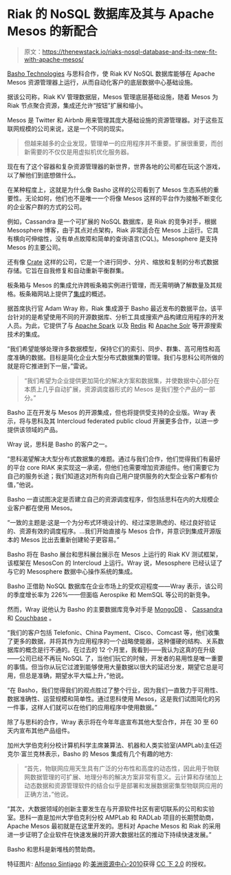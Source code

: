 # Riak 的 NoSQL 数据库及其与 Apache Mesos 的新配合

> 原文：<https://thenewstack.io/riaks-nosql-database-and-its-new-fit-with-apache-mesos/>

[Basho Technologies](http://basho.com/) 与思科合作，使 Riak KV NoSQL 数据库能够在 Apache Mesos 资源管理器上运行，从而自动化客户的底层数据中心基础设施。

据该公司称，Riak KV 管理数据层，Mesos 管理底层基础设施，随着 Mesos 为 Riak 节点聚合资源，集成还允许“按钮”扩展和缩小。

Mesos 是 Twitter 和 Airbnb 用来管理其庞大基础设施的资源管理器。对于这些互联网规模的公司来说，这是一个不同的现实。

> 但越来越多的企业发现，管理单一的应用程序并不重要。扩展很重要，而创新需要的不仅仅是用虚拟机优化服务器。

现在有了这个容器和复杂资源管理器的新世界，世界各地的公司都在玩这个游戏，以了解他们到底想做什么。

在某种程度上，这就是为什么像 Basho 这样的公司看到了 Mesos 生态系统的重要性。无论如何，他们也不是唯一一个将像 Mesos 这样的平台作为接触不断变化的企业客户群的方式的公司。

例如，Cassandra 是一个可扩展的 NoSQL 数据库，是 Riak 的竞争对手，根据 Mesosphere 博客，由于其点对点架构，Riak 非常适合在 Mesos 上运行。它具有横向可伸缩性，没有单点故障和简单的查询语言(CQL)。Mesosphere 是支持 Mesos 的主要公司。

还有像 [Crate](https://crate.io) 这样的公司，它是一个进行同步、分片、缩放和复制的分布式数据存储。它旨在自我修复和自动重新平衡群集。

板条箱与 Mesos 的集成允许跨板条箱实例进行管理，而无需明确了解数量及其规格。板条箱网站上提供了[集成](https://crate.io/overview/)的概述。

据首席执行官 Adam Wray 称，Riak 集成源于 Basho 最近发布的数据平台。该平台针对的是希望使用不同的开源数据库、分析工具或搜索产品构建应用程序的开发人员。为此，它提供了与 [Apache Spark](https://spark.apache.org/) 以及 [Redis](http://redis.io/) 和 [Apache Solr](http://lucene.apache.org/solr/) 等开源搜索技术的集成。

“我们希望能够处理许多数据模型，保持它们的索引、同步、群集、高可用性和高度准确的数据。目标是简化企业大型分布式数据集的管理。我们与思科公司所做的就是将它推进到下一层，”雷说。

> “我们希望为企业提供更加简化的解决方案和数据集，并使数据中心部分在本质上几乎自动扩展，资源调度器形式的 Mesos 是我们整个产品的一部分。”

Basho 正在开发与 Mesos 的开源集成，但也将提供受支持的企业版。Wray 表示，将与思科及其 Intercloud federated public cloud 开展更多合作，以进一步提供该领域的产品。

Wray 说，思科是 Basho 的客户之一。

“思科渴望解决大型分布式数据集的难题。通过与我们合作，他们觉得我们有最好的平台 core RIAK 来实现这一承诺，但他们也需要增加资源组件。他们需要它为自己的服务长途；我们知道这对所有向自己用户提供服务的大型企业客户都有价值，”他说。

Basho 一直试图决定是否建立自己的资源调度程序，但包括思科在内的大规模企业客户都在使用 Mesos。

“一致的主题是:这是一个为分布式环境设计的、经过深思熟虑的、经过良好验证的、资源有效的调度程序。…我们开始直接与 Mesos 合作，并意识到集成开源版本的 Mesos 比出去重新创建轮子更容易。”

Basho 将在 Basho 展台和思科展台展示在 Mesos 上运行的 Riak KV 测试框架，该框架在 MesosCon 的 Intercloud 上运行。Wray 说，Mesosphere 已经认证了与它的 Mesosphere 数据中心操作系统的集成。

Basho 正借助 NoSQL 数据库在企业市场上的受欢迎程度——Wray 表示，该公司的季度增长率为 226%——但面临 Aerospike 和 MemSQL 等公司的新竞争。

然而，Wray 说他认为 Basho 的主要数据库竞争对手是 [MongoDB](https://thenewstack.io/mongodb-grabs-wiredtiger-and-its-talent/) 、 [Cassandra](https://thenewstack.io/armed-with-additional-106-million-datastax-to-keep-pushing-cassandra-to-enterprises/) 和 [Couchbase](http://www.couchbase.com) 。

“我们的客户包括 Telefonic、China Payment、Cisco、Comcast 等，他们收集了更多的数据，并将其作为应用程序的一个战略使能器，这种僵硬的结构、关系数据库的概念是行不通的。在过去的 12 个月里，我看到——我认为这真的在升级——公司已经不再玩 NoSQL 了，当他们玩它的时候，开发者的易用性是唯一重要的事情。但当你从玩它过渡到能够使用大量数据以很大的延迟分发，期望它总是可用，但总是准确，期望水平大幅上升，”他说。

“在 Basho，我们觉得我们的观点胜过了整个行业，因为我们一直致力于可用性、数据准确性、运营规模和简单性。通过思科使用 Mesos，这是我们试图简化的另一件事，这样人们就可以在他们的应用程序中使用数据。”

除了与思科的合作，Wray 表示将在今年年底宣布其他大型合作，并在 30 至 60 天内宣布其他产品组件。

加州大学伯克利分校计算机科学主席兼算法、机器和人类实验室(AMPLab)主任迈克尔·富兰克林表示，Basho 的 Mesos 集成有几个有趣的地方:

> “首先，物联网应用天生具有广泛的分布性和高度的动态性，因此用于物联网数据管理的可扩展、地理分布的解决方案非常有意义。云计算和存储加上动态数据和资源管理软件的结合似乎是部署和发展数据密集型物联网应用的正确方法，”他说。

“其次，大数据领域的创新主要发生在与开源软件社区有密切联系的公司和实验室。思科一直是加州大学伯克利分校 AMPLab 和 RADLab 项目的长期赞助商，Apache Mesos 最初就是在这里开发的。思科对 Apache Mesos 和 Riak 的采用进一步证明了企业软件在快速发展的开源大数据社区的推动下持续快速发展。”

Basho 和思科是新堆栈的赞助商。

特征图片: [Alfonso Sintjago](https://www.flickr.com/photos/asintjago/) 的:[美洲资源中心-2010](https://www.flickr.com/photos/asintjago/4852757000/in/photolist-8oPDA9-7RwyKf-8TmJYp-7KEzh8-8XSpHF-8QRtQt-p9NzcF-dGMwyT-8XVwWp-egw4Wc-5eGk1T-82EV9M-7SxDjQ-96mdrG-7WBRdu-iZZoRL-hgZ5p4-9qpSdv-8XDX96-q8pCt7-6psiby-89Awqa-oTGWde-hVCbL6-qaCmQm-q16dgv-qgUN1J-8NPekA-8ZLyXJ-dEuFC9-9r9Ftc-n7JSwY-qF3qGy-88jGAZ-7AE2vH-7PUFWy-hgZtr6-ftqtuG-9RqMfn-vL94yg-7KKAC7-cTz5RS-qvLFvb-qvQHh2-7Ed1VQ-puvK5X-jGW1K9-qT65FJ-h6MMNE-iZWHQw)获得 [CC 下 2.0](https://creativecommons.org/licenses/by/2.0/) 的授权。

<svg xmlns:xlink="http://www.w3.org/1999/xlink" viewBox="0 0 68 31" version="1.1"><title>Group</title> <desc>Created with Sketch.</desc></svg>